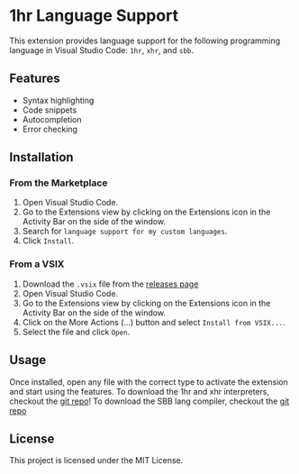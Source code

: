 # 1hr Language Support

This extension provides language support for the following programming language in Visual Studio Code: `1hr`, `xhr`, and `sbb`.

## Features

- Syntax highlighting
- Code snippets
- Autocompletion
- Error checking

## Installation

### From the Marketplace
1. Open Visual Studio Code.
2. Go to the Extensions view by clicking on the Extensions icon in the Activity Bar on the side of the window.
3. Search for `language support for my custom languages`.
4. Click `Install`.

### From a VSIX
1. Download the `.vsix` file from the [releases page](https://github.com/DromadaireFache/my-languages-vscode-extention/releases/tag/pre-release)
2. Open Visual Studio Code.
3. Go to the Extensions view by clicking on the Extensions icon in the Activity Bar on the side of the window.
4. Click on the More Actions (...) button and select `Install from VSIX...`.
5. Select the file and click `Open`.

## Usage

Once installed, open any file with the correct type to activate the extension and start using the features.
To download the 1hr and xhr interpreters, checkout the [git repo](https://github.com/DromadaireFache/One-hour-lang.git)!
To download the SBB lang compiler, checkout the [git repo](https://github.com/DromadaireFache/SBB-Computer-Sim)

## License

This project is licensed under the MIT License.